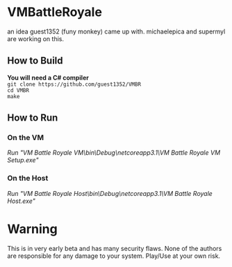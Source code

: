 # VMBattleRoyale

an idea guest1352 (funy monkey) came up with. michaelepica and supermyl are working on this.

## How to Build
**You will need a C# compiler**  
``git clone https://github.com/guest1352/VMBR``  
``cd VMBR``  
``make``  
## How to Run
### On the VM
*Run "VM Battle Royale VM\bin\Debug\netcoreapp3.1\VM Battle Royale VM Setup.exe"*
### On the Host
*Run "VM Battle Royale Host\bin\Debug\netcoreapp3.1\VM Battle Royale Host.exe"*

# Warning
This is in very early beta and has many security flaws. None of the authors are responsible for any damage to your system. Play/Use at your own risk.
